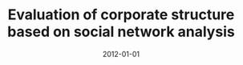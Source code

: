 ---
# Documentation: https://wowchemy.com/docs/managing-content/

title: Evaluation of corporate structure based on social network analysis
subtitle: ''
summary: ''
authors:
- Sebastian Palus
- kazienko
- Radosław W. Michalski
tags: []
categories: []
date: '2012-01-01'
lastmod: 2022-10-07T05:02:02Z
featured: false
draft: false

# Featured image
# To use, add an image named `featured.jpg/png` to your page's folder.
# Focal points: Smart, Center, TopLeft, Top, TopRight, Left, Right, BottomLeft, Bottom, BottomRight.
image:
  caption: ''
  focal_point: ''
  preview_only: false

# Projects (optional).
#   Associate this post with one or more of your projects.
#   Simply enter your project's folder or file name without extension.
#   E.g. `projects = ["internal-project"]` references `content/project/deep-learning/index.md`.
#   Otherwise, set `projects = []`.
projects: []
publishDate: '2022-10-07T05:02:01.755078Z'
publication_types:
- '6'
abstract: ''
publication: '*Social development and high technology industries : strategies and
  applications*'
doi: 10.4018/978-1-61350-192-4
---